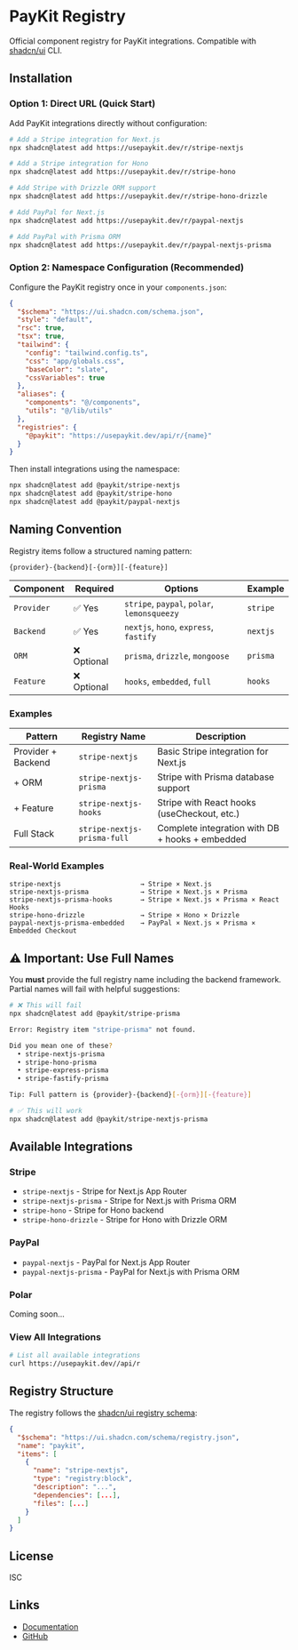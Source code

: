 # PayKit Registry

Official component registry for PayKit integrations. Compatible with [shadcn/ui](https://ui.shadcn.com) CLI.

## Installation

### Option 1: Direct URL (Quick Start)

Add PayKit integrations directly without configuration:

```bash
# Add a Stripe integration for Next.js
npx shadcn@latest add https://usepaykit.dev/r/stripe-nextjs

# Add a Stripe integration for Hono
npx shadcn@latest add https://usepaykit.dev/r/stripe-hono

# Add Stripe with Drizzle ORM support
npx shadcn@latest add https://usepaykit.dev/r/stripe-hono-drizzle

# Add PayPal for Next.js
npx shadcn@latest add https://usepaykit.dev/r/paypal-nextjs

# Add PayPal with Prisma ORM
npx shadcn@latest add https://usepaykit.dev/r/paypal-nextjs-prisma
```

### Option 2: Namespace Configuration (Recommended)

Configure the PayKit registry once in your `components.json`:

```json
{
  "$schema": "https://ui.shadcn.com/schema.json",
  "style": "default",
  "rsc": true,
  "tsx": true,
  "tailwind": {
    "config": "tailwind.config.ts",
    "css": "app/globals.css",
    "baseColor": "slate",
    "cssVariables": true
  },
  "aliases": {
    "components": "@/components",
    "utils": "@/lib/utils"
  },
  "registries": {
    "@paykit": "https://usepaykit.dev/api/r/{name}"
  }
}
```

Then install integrations using the namespace:

```bash
npx shadcn@latest add @paykit/stripe-nextjs
npx shadcn@latest add @paykit/stripe-hono
npx shadcn@latest add @paykit/paypal-nextjs
```

## Naming Convention

Registry items follow a structured naming pattern:

```
{provider}-{backend}[-{orm}][-{feature}]
```

| Component  | Required    | Options                                     | Example  |
| ---------- | ----------- | ------------------------------------------- | -------- |
| `Provider` | ✅ Yes      | `stripe`, `paypal`, `polar`, `lemonsqueezy` | `stripe` |
| `Backend`  | ✅ Yes      | `nextjs`, `hono`, `express`, `fastify`      | `nextjs` |
| `ORM`      | ❌ Optional | `prisma`, `drizzle`, `mongoose`             | `prisma` |
| `Feature`  | ❌ Optional | `hooks`, `embedded`, `full`                 | `hooks`  |

### Examples

| Pattern            | Registry Name               | Description                                     |
| ------------------ | --------------------------- | ----------------------------------------------- |
| Provider + Backend | `stripe-nextjs`             | Basic Stripe integration for Next.js            |
| + ORM              | `stripe-nextjs-prisma`      | Stripe with Prisma database support             |
| + Feature          | `stripe-nextjs-hooks`       | Stripe with React hooks (useCheckout, etc.)     |
| Full Stack         | `stripe-nextjs-prisma-full` | Complete integration with DB + hooks + embedded |

### Real-World Examples

```
stripe-nextjs                    → Stripe × Next.js
stripe-nextjs-prisma             → Stripe × Next.js × Prisma
stripe-nextjs-prisma-hooks       → Stripe × Next.js × Prisma × React Hooks
stripe-hono-drizzle              → Stripe × Hono × Drizzle
paypal-nextjs-prisma-embedded    → PayPal × Next.js × Prisma × Embedded Checkout
```

## ⚠️ Important: Use Full Names

You **must** provide the full registry name including the backend framework. Partial names will fail with helpful suggestions:

```bash
# ❌ This will fail
npx shadcn@latest add @paykit/stripe-prisma

Error: Registry item "stripe-prisma" not found.

Did you mean one of these?
  • stripe-nextjs-prisma
  • stripe-hono-prisma
  • stripe-express-prisma
  • stripe-fastify-prisma

Tip: Full pattern is {provider}-{backend}[-{orm}][-{feature}]
```

```bash
# ✅ This will work
npx shadcn@latest add @paykit/stripe-nextjs-prisma
```

## Available Integrations

### Stripe

- `stripe-nextjs` - Stripe for Next.js App Router
- `stripe-nextjs-prisma` - Stripe for Next.js with Prisma ORM
- `stripe-hono` - Stripe for Hono backend
- `stripe-hono-drizzle` - Stripe for Hono with Drizzle ORM

### PayPal

- `paypal-nextjs` - PayPal for Next.js App Router
- `paypal-nextjs-prisma` - PayPal for Next.js with Prisma ORM

### Polar

Coming soon...

### View All Integrations

```bash
# List all available integrations
curl https://usepaykit.dev//api/r
```

## Registry Structure

The registry follows the [shadcn/ui registry schema](https://ui.shadcn.com/docs/registry/registry-json):

```json
{
  "$schema": "https://ui.shadcn.com/schema/registry.json",
  "name": "paykit",
  "items": [
    {
      "name": "stripe-nextjs",
      "type": "registry:block",
      "description": "...",
      "dependencies": [...],
      "files": [...]
    }
  ]
}
```

## License

ISC

## Links

- [Documentation](https://paykit.dev)
- [GitHub](https://github.com/usepaykit/paykit-sdk)
